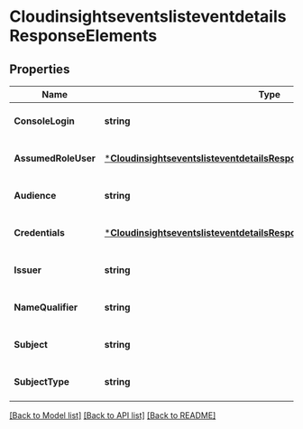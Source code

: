 # CloudinsightseventslisteventdetailsResponseElements

## Properties
Name | Type | Description | Notes
------------ | ------------- | ------------- | -------------
**ConsoleLogin** | **string** |  | [optional] [default to null]
**AssumedRoleUser** | [***CloudinsightseventslisteventdetailsResponseElementsAssumedRoleUser**](cloudinsightseventslisteventdetails_responseElements_assumedRoleUser.md) |  | [optional] [default to null]
**Audience** | **string** |  | [optional] [default to null]
**Credentials** | [***CloudinsightseventslisteventdetailsResponseElementsCredentials**](cloudinsightseventslisteventdetails_responseElements_credentials.md) |  | [optional] [default to null]
**Issuer** | **string** |  | [optional] [default to null]
**NameQualifier** | **string** |  | [optional] [default to null]
**Subject** | **string** |  | [optional] [default to null]
**SubjectType** | **string** |  | [optional] [default to null]

[[Back to Model list]](../README.md#documentation-for-models) [[Back to API list]](../README.md#documentation-for-api-endpoints) [[Back to README]](../README.md)


